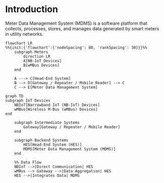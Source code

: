 # Introduction

Meter Data Management System (MDMS) is a software platform that collects, processes, stores, and manages data generated
by smart meters in utility networks.


```mermaid
flowchart LR
%%{init:{'flowchart':{'nodeSpacing': 80, 'rankSpacing': 30}}}%%
    subgraph Meters
        direction LR
        A[NB-IoT Devices]
        B[wMBus Devices]
    end

    A ---> C[Head-End System]
    B --> D[Gateway / Repeater / Mobile Reader] --> C
    C --> E[Meter Data Management System]
```

```mermaid
graph TD
subgraph IoT Devices
    NBIoT[Narrowband IoT (NB-IoT) Devices]
    wMBus[Wireless M-Bus (wMBus) Devices]
end

    subgraph Intermediate Systems
        Gateway[Gateway / Repeater / Mobile Reader]
    end

    subgraph Backend Systems
        HES[Head-End System (HES)]
        MDMS[Meter Data Management System (MDMS)]
    end

    %% Data Flow
    NBIoT -->|Direct Communication| HES
    wMBus --> Gateway -->|Data Aggregation| HES
    HES -->|Integrates Data| MDMS
```